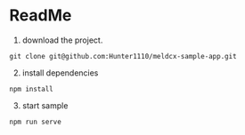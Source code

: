 # ReadMe

1. download the project.
```
git clone git@github.com:Hunter1110/meldcx-sample-app.git
```

2. install dependencies
```
npm install
```

3. start sample
```
npm run serve
```